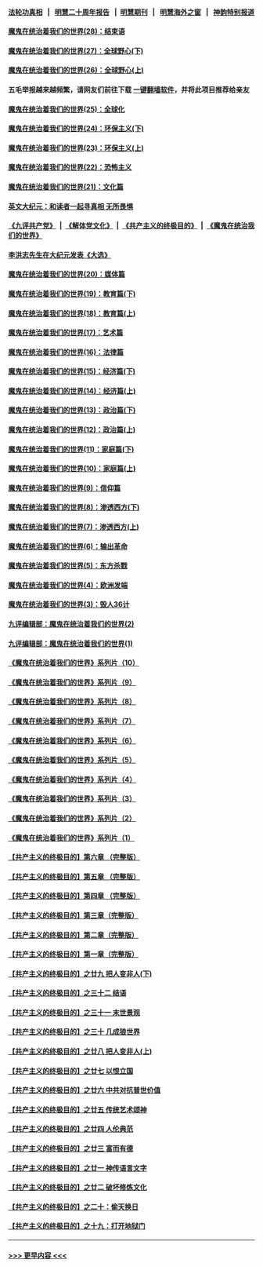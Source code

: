 #### [法轮功真相](https://github.com/gfw-breaker/truth/blob/master/README.md?t=0) &nbsp;&nbsp;|&nbsp;&nbsp; [明慧二十周年报告](https://github.com/gfw-breaker/mh-reports/blob/master/README.md?t=0) &nbsp;&nbsp;|&nbsp;&nbsp;[明慧期刊](https://github.com/gfw-breaker/mh-qikan) &nbsp;&nbsp;|&nbsp;&nbsp; [明慧海外之窗](https://github.com/gfw-breaker/mh-news/blob/master/README.md?t=0) &nbsp;&nbsp;|&nbsp;&nbsp; [神韵特别报道](https://github.com/gfw-breaker/mh-news/blob/master/shenyun.md?t=0)
#### [魔鬼在统治着我们的世界(28)：结束语](../pages/nsc422/n10936246.md?t=06271952) 
#### [魔鬼在统治着我们的世界(27)：全球野心(下)](../pages/nsc422/n10928319.md?t=06271952) 
#### [魔鬼在统治着我们的世界(26)：全球野心(上)](../pages/nsc422/n10900318.md?t=06271952) 
#### 五毛举报越来越频繁，请网友们前往下载 [一键翻墙软件](https://github.com/gfw-breaker/ssr-accounts)，并将此项目推荐给亲友
#### [魔鬼在统治着我们的世界(25)：全球化](../pages/nsc422/n10788205.md?t=06271952) 
#### [魔鬼在统治着我们的世界(24)：环保主义(下)](../pages/nsc422/n10695307.md?t=06271952) 
#### [魔鬼在统治着我们的世界(23)：环保主义(上)](../pages/nsc422/n10688613.md?t=06271952) 
#### [魔鬼在统治着我们的世界(22)：恐怖主义](../pages/nsc422/n10614727.md?t=06271952) 
#### [魔鬼在统治着我们的世界(21)：文化篇](../pages/nsc422/n10597706.md?t=06271952) 
#### [英文大纪元：和读者一起寻真相 无所畏惧](../pages/nsc422/n12542027.md?t=06271952) 
#### [《九评共产党》](https://github.com/begood0513/9ping.md/blob/master/README.md) &nbsp;|&nbsp; [《解体党文化》](../../../../jtdwh.md/blob/master/README.md)  &nbsp;|&nbsp; [《共产主义的终极目的》](../../../../gczydzjmd.md/blob/master/README.md) &nbsp;|&nbsp; [《魔鬼在统治我们的世界》](../../../../mgztzwmdsj.md/blob/master/README.md) 
#### [李洪志先生在大纪元发表《大选》](../pages/nsc422/n12534746.md?t=06271952) 
#### [魔鬼在统治着我们的世界(20)：媒体篇](../pages/nsc422/n10586579.md?t=06271952) 
#### [魔鬼在统治着我们的世界(19)：教育篇(下)](../pages/nsc422/n10564808.md?t=06271952) 
#### [魔鬼在统治着我们的世界(18)：教育篇(上)](../pages/nsc422/n10526970.md?t=06271952) 
#### [魔鬼在统治着我们的世界(17)：艺术篇](../pages/nsc422/n10499093.md?t=06271952) 
#### [魔鬼在统治着我们的世界(16)：法律篇](../pages/nsc422/n10485969.md?t=06271952) 
#### [魔鬼在统治着我们的世界(15)：经济篇(下)](../pages/nsc422/n10469975.md?t=06271952) 
#### [魔鬼在统治着我们的世界(14)：经济篇(上)](../pages/nsc422/n10457370.md?t=06271952) 
#### [魔鬼在统治着我们的世界(13)：政治篇(下)](../pages/nsc422/n10448270.md?t=06271952) 
#### [魔鬼在统治着我们的世界(12)：政治篇(上)](../pages/nsc422/n10444576.md?t=06271952) 
#### [魔鬼在统治着我们的世界(11)：家庭篇(下)](../pages/nsc422/n10440961.md?t=06271952) 
#### [魔鬼在统治着我们的世界(10)：家庭篇(上)](../pages/nsc422/n10435448.md?t=06271952) 
#### [魔鬼在统治着我们的世界(9)：信仰篇](../pages/nsc422/n10432159.md?t=06271952) 
#### [魔鬼在统治着我们的世界(8)：渗透西方(下)](../pages/nsc422/n10429603.md?t=06271952) 
#### [魔鬼在统治着我们的世界(7)：渗透西方(上)](../pages/nsc422/n10426013.md?t=06271952) 
#### [魔鬼在统治着我们的世界(6)：输出革命](../pages/nsc422/n10421536.md?t=06271952) 
#### [魔鬼在统治着我们的世界(5)：东方杀戮](../pages/nsc422/n10417707.md?t=06271952) 
#### [魔鬼在统治着我们的世界(4)：欧洲发端](../pages/nsc422/n10414890.md?t=06271952) 
#### [魔鬼在统治着我们的世界(3)：毁人36计](../pages/nsc422/n10411583.md?t=06271952) 
#### [九评编辑部：魔鬼在统治着我们的世界(2)](../pages/nsc422/n10410036.md?t=06271952) 
#### [九评编辑部：魔鬼在统治着我们的世界(1)](../pages/nsc422/n10406825.md?t=06271952) 
#### [《魔鬼在统治着我们的世界》系列片（10）](../pages/nsc422/n12292670.md?t=06271952) 
#### [《魔鬼在统治着我们的世界》系列片（9）](../pages/nsc422/n12290859.md?t=06271952) 
#### [《魔鬼在统治着我们的世界》系列片（8）](../pages/nsc422/n12287445.md?t=06271952) 
#### [《魔鬼在统治着我们的世界》系列片（7）](../pages/nsc422/n12283425.md?t=06271952) 
#### [《魔鬼在统治着我们的世界》系列片（6）](../pages/nsc422/n12282314.md?t=06271952) 
#### [《魔鬼在统治着我们的世界》系列片（5）](../pages/nsc422/n12281419.md?t=06271952) 
#### [《魔鬼在统治着我们的世界》系列片（4）](../pages/nsc422/n12274024.md?t=06271952) 
#### [《魔鬼在统治着我们的世界》系列片（3）](../pages/nsc422/n12271322.md?t=06271952) 
#### [《魔鬼在统治着我们的世界》系列片（2）](../pages/nsc422/n12269049.md?t=06271952) 
#### [《魔鬼在统治着我们的世界》系列片（1）](../pages/nsc422/n12267575.md?t=06271952) 
#### [【共产主义的终极目的】第六章 （完整版）](../pages/nsc422/n11428913.md?t=06271952) 
#### [【共产主义的终极目的】第五章 （完整版）](../pages/nsc422/n11428912.md?t=06271952) 
#### [【共产主义的终极目的】第四章 （完整版）](../pages/nsc422/n11428907.md?t=06271952) 
#### [【共产主义的终极目的】第三章（完整版）](../pages/nsc422/n11428848.md?t=06271952) 
#### [【共产主义的终极目的】第二章（完整版）](../pages/nsc422/n11428831.md?t=06271952) 
#### [【共产主义的终极目的】第一章（完整版）](../pages/nsc422/n11417651.md?t=06271952) 
#### [【共产主义的终极目的】之廿九 把人变非人(下)](../pages/nsc422/n11344140.md?t=06271952) 
#### [【共产主义的终极目的】之三十二 结语](../pages/nsc422/n11360535.md?t=06271952) 
#### [【共产主义的终极目的】之三十一 末世景观](../pages/nsc422/n11351129.md?t=06271952) 
#### [【共产主义的终极目的】之三十 几成狼世界](../pages/nsc422/n11348280.md?t=06271952) 
#### [【共产主义的终极目的】之廿八 把人变非人(上)](../pages/nsc422/n11340492.md?t=06271952) 
#### [【共产主义的终极目的】之廿七 以恨立国](../pages/nsc422/n11336944.md?t=06271952) 
#### [【共产主义的终极目的】之廿六 中共对抗普世价值](../pages/nsc422/n11324785.md?t=06271952) 
#### [【共产主义的终极目的】之廿五 传统艺术颂神](../pages/nsc422/n11296396.md?t=06271952) 
#### [【共产主义的终极目的】之廿四 人伦典范](../pages/nsc422/n11296397.md?t=06271952) 
#### [【共产主义的终极目的】之廿三 富而有德](../pages/nsc422/n11283598.md?t=06271952) 
#### [【共产主义的终极目的】之廿一 神传语言文字](../pages/nsc422/n11263265.md?t=06271952) 
#### [【共产主义的终极目的】之廿二 破坏修炼文化](../pages/nsc422/n11245728.md?t=06271952) 
#### [【共产主义的终极目的】之二十：偷天换日](../pages/nsc422/n11238846.md?t=06271952) 
#### [【共产主义的终极目的】之十九：打开地狱门](../pages/nsc422/n11206376.md?t=06271952) 

----
#### [ >>> 更早内容 <<< ](../indexes/nsc422-earlier.md)
